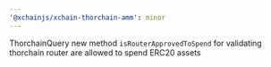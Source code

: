 ```yaml
---
'@xchainjs/xchain-thorchain-amm': minor
---
```


ThorchainQuery new method `isRouterApprovedToSpend` for validating thorchain router are allowed to spend ERC20 assets
